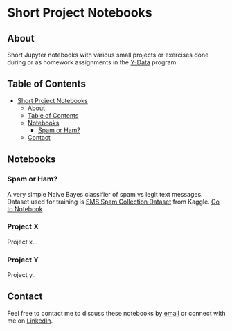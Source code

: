 # Short Project Notebooks

## About
Short Jupyter notebooks with various small projects or exercises done during or as homework assignments in the [Y-Data](https://yandexdataschool.com/israel/) program.


## Table of Contents
- [Short Project Notebooks](#short-project-notebooks)
    * [About](#about)
    * [Table of Contents](#table-of-contents)
    * [Notebooks](#notebooks)
        * [Spam or Ham?](#spam-or-ham)
    * [Contact](#contact)

## Notebooks

### Spam or Ham?
A very simple Naive Bayes classifier of spam vs legit text messages. Dataset used for training is [SMS Spam Collection Dataset](https://www.kaggle.com/uciml/sms-spam-collection-dataset) from Kaggle. [Go to Notebook](./notebooks/spam_or_ham.ipynb)

### Project X
Project x...

### Project Y
Project y..

## Contact
Feel free to contact me to discuss these notebooks by [email](mailto:idonissim@gmail.com) or connect with me on [LinkedIn](https://www.linkedin.com/in/idonissim/).

